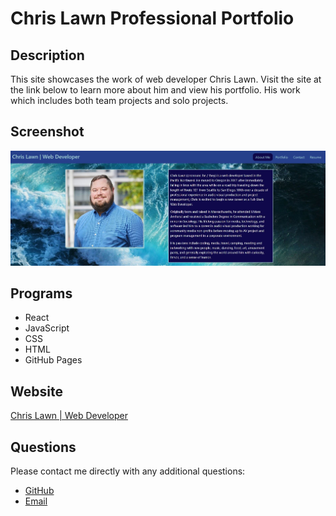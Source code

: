 # Chris Lawn Professional Portfolio 

## **Description**
This site showcases the work of web developer Chris Lawn.  Visit the site at the link below to learn more about him and view his portfolio.  His work which includes both team projects and solo projects.

## **Screenshot**
![Chris Lawn Portfolio screenshot](./src/assets/images/screenshot/chris-lawn-portfolio-screenshot.jpg)

## **Programs**
* React
* JavaScript
* CSS
* HTML
* GitHub Pages

## **Website**
[Chris Lawn | Web Developer](https://christopherlawn.github.io/chris-lawn-portfolio/)

## **Questions**
Please contact me directly with any additional questions:
* [GitHub](https://github.com/ChristopherLawn)
* [Email](mailto:christopher.d.lawn@gmail.com)